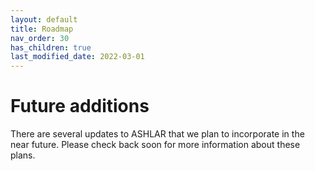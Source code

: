 ```yaml
---
layout: default
title: Roadmap
nav_order: 30
has_children: true
last_modified_date: 2022-03-01
---
```


# Future additions

There are several updates to ASHLAR that we plan to incorporate in the near future. Please check back soon for more information about these plans. 

